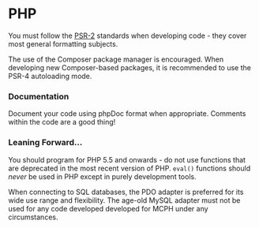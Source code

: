 # PHP

You must follow the [PSR-2](https://github.com/php-fig/fig-standards/blob/master/accepted/PSR-2-coding-style-guide.md) standards when developing code - they cover most general formatting subjects.

The use of the Composer package manager is encouraged. When developing new Composer-based packages, it is recommended to use the PSR-4 autoloading mode.

### Documentation

Document your code using phpDoc format when appropriate. Comments within the code are a good thing!

### Leaning Forward...

You should program for PHP 5.5 and onwards - do not use functions that are deprecated in the most recent version of PHP. `eval()` functions should *never* be used in PHP except in purely development tools.

When connecting to SQL databases, the PDO adapter is preferred for its wide use range and flexibility. The age-old MySQL adapter must not be used for any code developed developed for MCPH under any circumstances.
